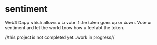 # sentiment


Web3 Dapp which allows u to vote if the token goes up or down. Vote ur sentiment and let the world know how u feel abt the token.


//this project is not completed yet...work in progress//
